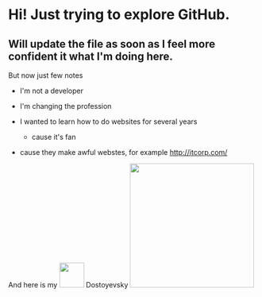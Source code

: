 # Hi! Just trying to explore GitHub.
## Will update the file as soon as I feel more confident it what I'm doing here.

But now just few notes

- I'm not a developer

- I'm changing the profession

- I wanted to learn how to do websites for several years

  - cause it's fan

 - cause they make awful webstes, for example http://itcorp.com/
  
And here is my <img src="https://user-images.githubusercontent.com/125218388/218437341-9f75c501-7751-4083-ad01-b3268ca2dd58.svg" width="50">
 Dostoyevsky <img src=https://user-images.githubusercontent.com/125218388/218423536-24007fbf-ee2b-44e9-b400-a3dc5ebdfa94.jpg width=250>
